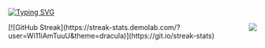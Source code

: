 <!--
**Linchenzen/Linchenzen** is a ✨ _special_ ✨ repository because its `README.md` (this file) appears on your GitHub profile.

Here are some ideas to get you started:

- 🔭 I’m currently working on ...
- 🌱 I’m currently learning ...
- 👯 I’m looking to collaborate on ...
- 🤔 I’m looking for help with ...
- 💬 Ask me about ...
- 📫 How to reach me: ...
- 😄 Pronouns: ...
- ⚡ Fun fact: ...
-->

[![Typing SVG](https://readme-typing-svg.herokuapp.com?font=Kanit&pause=1000&color=F79BDD&center=true&vCenter=true&width=435&lines=Welcome+to+Wi11iAmTuuU's+Github;%E6%AD%A1%E8%BF%8E%E4%BE%86%E5%88%B0WilliamTuuu%E7%9A%84Github%F0%9F%90%98)](https://git.io/typing-svg)

<img align="right" src="https://github-readme-stats.vercel.app/api?username=Linchenzen&show_icons=true&icon_color=CE1D2D&text_color=718096&bg_color=ffffff&hide_title=true" />
[![GitHub Streak](https://streak-stats.demolab.com/?user=Wi11iAmTuuU&theme=dracula)](https://git.io/streak-stats)

